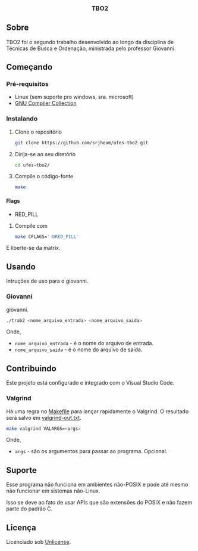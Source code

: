<div align="center">
  <h3 align="center">TBO2</h3>
</div>

## Sobre

TBO2 foi o segundo trabalho desenvolvido ao longo da disciplina de Técnicas de Busca e Ordenação, ministrada pelo professor Giovanni.

## Começando

### Pré-requisitos

- Linux (sem suporte pro windows, sra. microsoft)
- [GNU Compiler Collection](https://gcc.gnu.org/)

### Instalando

1. Clone o repositório

   ```sh
   git clone https://github.com/srjheam/ufes-tbo2.git
   ```

2. Dirija-se ao seu diretório

   ```sh
   cd ufes-tbo2/
   ```

3. Compile o código-fonte

   ```sh
   make
   ```

#### Flags

- RED_PILL

1. Compile com

   ```sh
   make CFLAGS='-DRED_PILL'
   ```

E liberte-se da matrix.

## Usando

Intruções de uso para o giovanni.

### Giovanni

giovanni.

```sh
./trab2 <nome_arquivo_entrada> <nome_arquivo_saida>
```

Onde,

- `nome_arquivo_entrada` - é o nome do arquivo de entrada.
- `nome_arquivo_saida` - é o nome do arquivo de saída.

## Contribuindo

Este projeto está configurado e integrado com o Visual Studio Code.

### Valgrind

Há uma regra no [Makefile](./Makefile) para lançar rapidamente o Valgrind. O resultado será salvo em [valgrind-out.txt](./valgrind-out.txt).

```sh
make valgrind VALARGS=<args>
```

Onde,

- `args` - são os argumentos para passar ao programa. Opcional.

## Suporte

Esse programa não funciona em ambientes não-POSIX e pode até mesmo não funcionar em sistemas não-Linux.

Isso se deve ao fato de usar APIs que são extensões do POSIX e não fazem parte do padrão C.

## Licença

Licenciado sob [Unlicense](./LICENSE).
